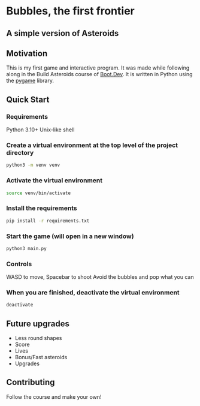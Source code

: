 # Bubbles, the first frontier

## A simple version of Asteroids

## Motivation
This is my first game and interactive program. It was made while following along in the Build Asteroids course of [Boot.Dev](boot.dev). It is written in Python using the [pygame](https://www.pygame.org) library.

## Quick Start
### Requirements
Python 3.10+
Unix-like shell

### Create a virtual environment at the top level of the project directory
```bash
python3 -m venv venv
```
### Activate the virtual environment
```bash
source venv/bin/activate
```

### Install the requirements
```bash
pip install -r requirements.txt
```

### Start the game (will open in a new window)
```bash
python3 main.py
```

### Controls
WASD to move, Spacebar to shoot
Avoid the bubbles and pop what you can

### When you are finished, deactivate the virtual environment
```bash
deactivate
```

## Future upgrades
* Less round shapes
* Score
* Lives
* Bonus/Fast asteroids
* Upgrades

## Contributing
Follow the course and make your own!